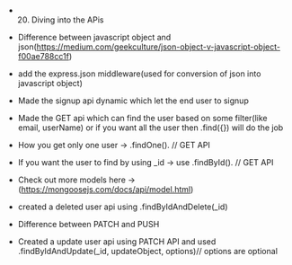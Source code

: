 - 20. Diving into the APis

- Difference between javascript object and json(https://medium.com/geekculture/json-object-v-javascript-object-f00ae788cc1f)
- add the express.json middleware(used for conversion of json into javascript object)
- Made the signup api dynamic which let the end user to signup
- Made the GET api which can find the user based on some filter(like email, userName) or if you want all the user then .find({}) will do the job
- How you get only one user -> .findOne().  // GET API
- If you want the user to find by using _id -> use .findById(). // GET API 

- Check out more models here -> (https://mongoosejs.com/docs/api/model.html)

- created a deleted user api using .findByIdAndDelete(_id)
- Difference between PATCH and PUSH
- Created a update user api using PATCH API and used .findByIdAndUpdate(_id, updateObject, options)// options are optional